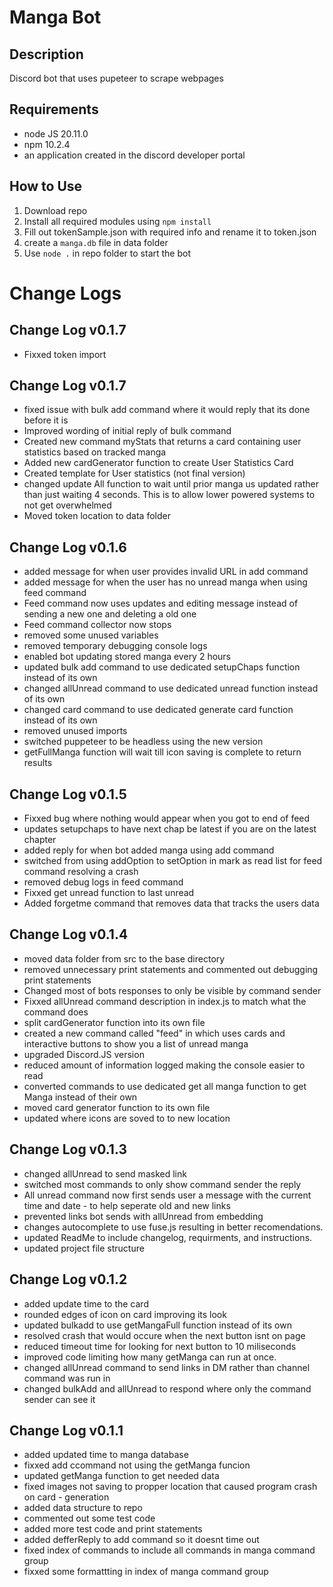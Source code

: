 # **Manga Bot**
## Description
Discord bot that uses pupeteer to scrape webpages

## Requirements
- node JS 20.11.0
- npm 10.2.4
- an application created in the discord developer portal


## How to Use
1. Download repo
2. Install all required modules using `npm install`
3. Fill out tokenSample.json with required info and rename it to token.json
4. create a `manga.db` file in data folder
5. Use `node .` in repo folder to start the bot

# **Change Logs**

## Change Log v0.1.7
- Fixxed token import


## Change Log v0.1.7
- fixed issue with bulk add command where it would reply that its done before it is
- Improved wording of initial reply of bulk command
- Created new command myStats that returns a card containing user statistics based on tracked manga
- Added new cardGenerator function to create User Statistics Card
- Created template for User statistics (not final version)
- changed update All function to wait until prior manga us updated rather than just waiting 4 seconds. This is to allow lower powered systems to not get overwhelmed 
- Moved token location to data folder


## Change Log v0.1.6
- added message for when user provides invalid URL in add command
- added message for when the user has no unread manga when using feed command
- Feed command now uses updates and editing message instead of sending a new one and deleting a old one
- Feed command collector now stops
- removed some unused variables
- removed temporary debugging console logs
- enabled bot updating stored manga every 2 hours
- updated bulk add command to use dedicated setupChaps function instead of its own
- changed allUnread command to use dedicated unread function instead of its own
- changed card command to use dedicated generate card function instead of its own
- removed unused imports
- switched puppeteer to be headless using the new version
- getFullManga function will wait till icon saving is complete to return results 

## Change Log v0.1.5
 
- Fixxed bug where nothing would appear when you got to end of feed
- updates setupchaps to have next chap be latest if you are on the latest chapter
- added reply for when bot added manga using add command
- switched from using addOption to setOption in mark as read list for feed command resolving a crash
- removed debug logs in feed command
- Fixxed get unread function to last unread
- Added forgetme command that removes data that tracks the users data

## Change Log v0.1.4

- moved data folder from src to the base directory
- removed unnecessary print statements and commented out debugging print statements
- Changed most of bots responses to only be visible by command sender
- Fixxed allUnread command description in index.js to match what the command does
- split cardGenerator function into its own file
- created a new command called "feed" in which uses cards and interactive buttons to show you a list of unread manga
- upgraded Discord.JS version
- reduced amount of information logged making the console easier to read
-  converted commands to use dedicated get all manga function to get Manga instead of their own
- moved card generator function to its own file
- updated where icons are soved to to new location

## Change Log v0.1.3

- changed allUnread to send masked link
- switched most commands to only show command sender the reply
- All unread command now first sends user a message with the current time and date - to help seperate old and new links
- prevented links bot sends with allUnread from embedding
- changes autocomplete to use fuse.js resulting in better recomendations. 
- updated ReadMe to include changelog, requirments, and instructions. 
- updated project file structure

## Change Log v0.1.2

- added update time to the card
- rounded edges of icon on card improving its look
- updated bulkadd to use getMangaFull function instead of its own
- resolved crash that would occure when the next button isnt on page
- reduced timeout time for looking for next button to 10 miliseconds
- improved code limiting how many getManga can run at once. 
- changed allUnread command to send links in DM rather than channel command was run in
- changed bulkAdd and allUnread to respond where only the command sender can see it

## Change Log v0.1.1

- added updated time to manga database
- fixxed add ccommand not using the getManga funcion
- updated getManga function to get needed data
- fixed images not saving to propper location that caused program crash on card - generation
- added data structure to repo
- commented out some test code
- added more test code and print statements
- added defferReply to add command so it doesnt time out
- fixed index of commands to include all commands in manga command group
- fixxed some formattting in index of manga command group
